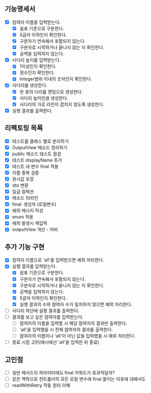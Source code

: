 ## 기능명세서
- [x] 참여자 이름을 입력받는다.
  - [x] 쉼표 기준으로 구분한다.
  - [x] 5글자 이하인지 확인한다.
  - [x] 구분자가 연속해서 포함되지 않는다.
  - [x] 구분자로 시작하거나 끝나지 않는 지 확인한다.
  - [x] 공백을 입력하지 않는다.
- [x] 사다리 높이를 입력받는다.
  - [x] 1이상인지 확인한다.
  - [x] 정수인지 확인한다.
  - [x] Integer범위 이내의 숫자인지 확인한다.
- [x] 사다리를 생성한다.
  - [X] 한 층의 다리를 랜덤으로 생성한다.
  - [x] 사다리 높이만큼 생성한다.
  - [x] 사다리의 가로 라인이 겹치지 않도록 생성한다.
- [x] 실행 결과를 출력한다.

## 리팩토링 목록
- [x] 테스트를 클래스 별로 분리하기
- [x] OutputView 메소드 정리하기
- [x] public 메소드 테스트 점검
- [x] 테스트 displayName 추가
- [x] 테스트 내 변수 final 적용
- [x] 이름 중복 검증
- [x] 원시값 포장
- [X] dto 변환
- [X] 일급 컬렉션
- [x] 메소드 10라인
- [x] final: 생성자  (로컬변수) 
- [x] 예외 메시지 작성
- [x] enum 적용
- [x] 예외 발생시 재입력
- [x] outputView 개선 - 커비

## 추가 기능 구현
- [x] 참여자 이름으로 'all'을 입력받으면 예외 처리한다.
- [x] 실행 결과를 입력받는다.
  - [x] 쉼표 기준으로 구분한다.
  - [x] 구분자가 연속해서 포함되지 않는다.
  - [x] 구분자로 시작하거나 끝나지 않는 지 확인한다.
  - [x] 공백을 입력하지 않는다.
  - [x] 5글자 이하인지 확인한다.
  - [x] 실행 결과의 수와 참여자 수가 일치하지 않으면 예외 처리한다.
- [ ] 사다리 하단에 실행 결과를 출력한다.
- [ ] 결과를 보고 싶은 참여자를 입력받는다.
  - [ ] 참여자의 이름을 입력할 시 해당 참여자의 결과만 출력한다.
  - [ ] 'all'을 입력했을 시 전체 참여자의 결과를 출력한다.
  - [ ] 참여자의 이름이나 'all'이 아닌 값을 입력했을 시 예외 처리한다.
- [ ] 종료 시점 고민(예시에선 'all'을 입력한 뒤 종료)

## 고민점
- [ ] 일반 메서드의 파라미터에도 final 키워드가 효과적일까?
- [ ] 같은 맥락으로 컨트롤러의 모든 로컬 변수에 final 붙이는 이유에 대해서도
- [ ] readWithRetry 작동 원리 이해
